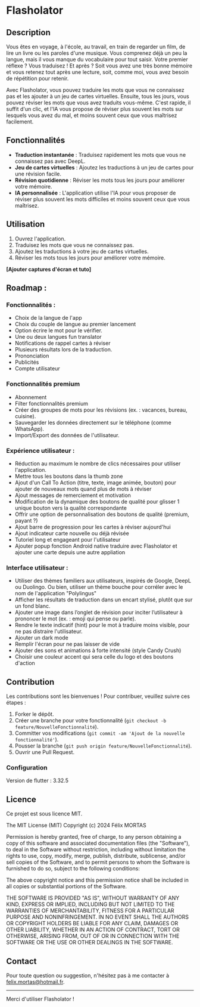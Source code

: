# Flasholator

## Description

Vous êtes en voyage, à l'école, au travail, en train de regarder un film, de lire un livre ou les paroles d'une musique. Vous comprenez déjà un peu la langue, mais il vous manque du vocabulaire pour tout saisir. Votre premier réflexe ? Vous traduisez ! Et après ? Soit vous avez une très bonne mémoire et vous retenez tout après une lecture, soit, comme moi, vous avez besoin de répétition pour retenir.

Avec Flasholator, vous pouvez traduire les mots que vous ne connaissez pas et les ajouter à un jeu de cartes virtuelles. Ensuite, tous les jours, vous pouvez réviser les mots que vous avez traduits vous-même. C'est rapide, il suffit d'un clic, et l'IA vous propose de réviser plus souvent les mots sur lesquels vous avez du mal, et moins souvent ceux que vous maîtrisez facilement.

## Fonctionnalités

- **Traduction instantanée** : Traduisez rapidement les mots que vous ne connaissez pas avec DeepL.
- **Jeu de cartes virtuelles** : Ajoutez les traductions à un jeu de cartes pour une révision facile.
- **Révision quotidienne** : Réviser les mots tous les jours pour améliorer votre mémoire.
- **IA personnalisée** : L'application utilise l'IA pour vous proposer de réviser plus souvent les mots difficiles et moins souvent ceux que vous maîtrisez.

## Utilisation

1. Ouvrez l'application.
2. Traduisez les mots que vous ne connaissez pas.
3. Ajoutez les traductions à votre jeu de cartes virtuelles.
4. Réviser les mots tous les jours pour améliorer votre mémoire.

__[Ajouter captures d'écran et tuto]__

## Roadmap :
### Fonctionnalités :
- Choix de la langue de l'app
- Choix du couple de langue au premier lancement 
- Option écrire le mot pour le vérifier.
- Une ou deux langues fun translator
- Notifications de rappel cartes à réviser
- Plusieurs résultats lors de la traduction.
- Prononciation
- Publicités
- Compte utilisateur

### Fonctionnalités premium 
- Abonnement 
- Filter fonctionnalités premium
- Créer des groupes de mots pour les révisions (ex. : vacances, bureau, cuisine).
- Sauvegarder les données directement sur le téléphone (comme WhatsApp).
- Import/Export des données de l'utilisateur.

### Expérience utilisateur :
- Réduction au maximum le nombre de clics nécessaires pour utiliser l'application.
- Mettre tous les boutons dans la thumb zone
- Ajout d'un Call To Action (titre, texte, image animée, bouton) pour ajouter de nouveaux mots quand plus de mots à réviser
- Ajout messages de remerciement et motivation
- Modification de la dynamique des boutons de qualité pour glisser 1 unique bouton vers la qualité correspondante
- Offrir une option de personnalisation des boutons de qualité (premium, payant ?)
- Ajout barre de progression pour les cartes à réviser aujourd'hui
- Ajout indicateur carte nouvelle ou déjà révisée
- Tutoriel long et engageant pour l'utilisateur
- Ajouter popup fonction Android native traduire avec Flasholator et ajouter une carte depuis une autre appliation

### Interface utilisateur :
- Utiliser des thèmes familiers aux utilisateurs, inspirés de Google, DeepL ou Duolingo. Ou bien, utiliser un thème bouche pour corréler avec le nom de l'application "Polylingus"
- Afficher les résultats de traduction dans un encart stylisé, plutôt que sur un fond blanc.
- Ajouter une image dans l’onglet de révision pour inciter l’utilisateur à prononcer le mot (ex. : emoji qui pense ou parle).
- Rendre le texte indicatif (hint) pour le mot à traduire moins visible, pour ne pas distraire l'utilisateur.
- Ajouter un dark mode
- Remplir l'écran pour ne pas laisser de vide
- Ajouter des sons et animations à forte intensité (style Candy Crush)
- Choisir une couleur accent qui sera celle du logo et des boutons d'action

## Contribution

Les contributions sont les bienvenues ! Pour contribuer, veuillez suivre ces étapes :

1. Forker le dépôt.
2. Créer une branche pour votre fonctionnalité (`git checkout -b feature/NouvelleFonctionnalité`).
3. Committer vos modifications (`git commit -am 'Ajout de la nouvelle fonctionnalité'`).
4. Pousser la branche (`git push origin feature/NouvelleFonctionnalité`).
5. Ouvrir une Pull Request.

### Configuration

Version de flutter : 3.32.5

## Licence

Ce projet est sous licence MIT. 

The MIT License (MIT)
Copyright (c) 2024 Félix MORTAS

Permission is hereby granted, free of charge, to any person obtaining a copy of this software and associated documentation files (the "Software"), to deal in the Software without restriction, including without limitation the rights to use, copy, modify, merge, publish, distribute, sublicense, and/or sell copies of the Software, and to permit persons to whom the Software is furnished to do so, subject to the following conditions:

The above copyright notice and this permission notice shall be included in all copies or substantial portions of the Software.

THE SOFTWARE IS PROVIDED "AS IS", WITHOUT WARRANTY OF ANY KIND, EXPRESS OR IMPLIED, INCLUDING BUT NOT LIMITED TO THE WARRANTIES OF MERCHANTABILITY, FITNESS FOR A PARTICULAR PURPOSE AND NONINFRINGEMENT. IN NO EVENT SHALL THE AUTHORS OR COPYRIGHT HOLDERS BE LIABLE FOR ANY CLAIM, DAMAGES OR OTHER LIABILITY, WHETHER IN AN ACTION OF CONTRACT, TORT OR OTHERWISE, ARISING FROM, OUT OF OR IN CONNECTION WITH THE SOFTWARE OR THE USE OR OTHER DEALINGS IN THE SOFTWARE.

## Contact

Pour toute question ou suggestion, n'hésitez pas à me contacter à [felix.mortas@hotmail.fr](mailto:felix.mortas@hotmail.fr).

---

Merci d'utiliser Flasholator !
